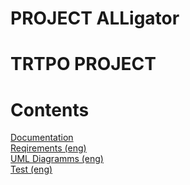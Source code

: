 # PROJECT ALLigator
# TRTPO PROJECT

# Contents
[Documentation](https://github.com/bar47ney/trtpo_two/tree/master/docs) <br>
[Reqirements (eng)](https://github.com/bar47ney/trtpo_two/blob/master/docs/requirements.md) <br>
[UML Diagramms (eng)](https://github.com/bar47ney/trtpo_two/tree/master/Diagrams) <br>
[Test (eng)](https://github.com/bar47ney/trtpo_two/tree/master/test) <br>
